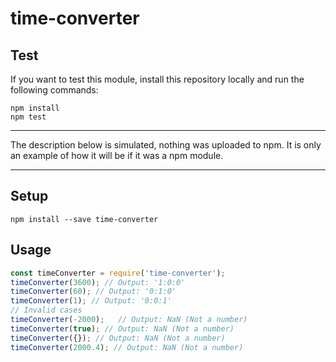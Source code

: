 # time-converter

## Test

If you want to test this module, install this repository locally and run the following commands:

```
npm install
npm test
```

***

The description below is simulated, nothing was uploaded to npm.
It is only an example of how it will be if it was a npm module.

***

## Setup

```
npm install --save time-converter
```

## Usage

```javascript
const timeConverter = require('time-converter');
timeConverter(3600); // Output: '1:0:0'
timeConverter(60); // Output: '0:1:0'
timeConverter(1); // Output: '0:0:1'
// Invalid cases
timeConverter(-2000);   // Output: NaN (Not a number)
timeConverter(true); // Output: NaN (Not a number)
timeConverter({}); // Output: NaN (Not a number)
timeConverter(2000.4); // Output: NaN (Not a number)
```
